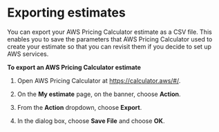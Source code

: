 # Exporting estimates<a name="export-estimate"></a>

You can export your AWS Pricing Calculator estimate as a CSV file\. This enables you to save the parameters that AWS Pricing Calculator used to create your estimate so that you can revisit them if you decide to set up AWS services\.<a name="export-estimate-proc"></a>

**To export an AWS Pricing Calculator estimate**



1. Open AWS Pricing Calculator at [https://calculator\.aws/\#/](https://calculator.aws/#/)\.

1. On the **My estimate** page, on the banner, choose **Action**\.

1. From the **Action** dropdown, choose **Export**\.

1. In the dialog box, choose **Save File** and choose **OK**\.